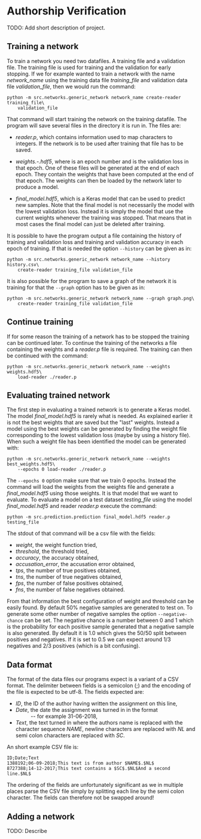 # Authorship Verification

TODO: Add short description of project.

## Training a network

To train a network you need two datafiles. A training file and a validation
file. The training file is used for training and the validation for early
stopping. If we for example wanted to train a network with the name
*network_name* using the training data file *training_file* and validation
data file *validation_file*, then we would run the command:

```
python -m src.networks.generic_network network_name create-reader training_file\
    validation_file
```

That command will start training the network on the training datafile. The
program will save several files in the directory it is run in. The files are:

 * *reader.p*, which contains information used to map characters to integers.
   If the network is to be used after training that file has to be saved.

 * *weights.<e>-<vl>.hdf5*, where <e> is an epoch number and <vl> is the
   validation loss in that epoch. One of these files will be generated at the
   end of each epoch. They contain the weights that have been computed at the
   end of that epoch. The weights can then be loaded by the network later to
   produce a model.

 * *final_model.hdf5*, which is a Keras model that can be used to predict new
   samples. Note that the final model is not necessarily the model with the
   lowest validation loss. Instead it is simply the model that use the current
   weights whenever the training was stopped. That means that in most cases the
   final model can just be deleted after training.

It is possible to have the program output a file containing the history of
training and validation loss and training and validation accuracy in each epoch
of training. If that is needed the option `--history` can be given as in:

```
python -m src.networks.generic_network network_name --history history.csv\
    create-reader training_file validation_file
```

It is also possible for the program to save a graph of the network it is
training for that the `--graph` option has to be given as in:

```
python -m src.networks.generic_network network_name --graph graph.png\
    create-reader training_file validation_file
```

## Continue training

If for some reason the training of a network has to be stopped the training can
be continued later. To continue the training of the networks a file containing
the weights and a *reader.p* file is required. The training can then be
continued with the command:

```
python -m src.networks.generic_network network_name --weights weights.hdf5\
    load-reader ./reader.p
```

## Evaluating trained network

The first step in evaluating a trained network is to generate a Keras model.
The model *final_model.hdf5* is rarely what is needed. As explained earlier it
is not the best weights that are saved but the "last" weights. Instead a model
using the best weights can be generated by finding the weight file corresponding
to the lowest validation loss (maybe by using a history file). When such a
weight file has been identified the model can be generated with:

```
python -m src.networks.generic_network network_name --weights best_weights.hdf5\
    --epochs 0 load-reader ./reader.p
```

The `--epochs 0` option make sure that we train 0 epochs. Instead the command
will load the weights from the weights file and generate a *final_model.hdf5*
using those weights. It is that model that we want to evaluate. To evaluate a
model on a test dataset *testing_file* using the model *final_model.hdf5* and
reader *reader.p* execute the command:

```
python -m src.prediction.prediction final_model.hdf5 reader.p testing_file
```

The stdout of that command will be a csv file with the fields:

 * *weight*, the weight function tried,
 * *threshold*, the threshold tried,
 * *accuracy*, the accuracy obtained,
 * *accusation_error*, the accusation error obtained,
 * *tps*, the number of true positives obtained,
 * *tns*, the number of true negatives obtained,
 * *fps*, the number of false positives obtained,
 * *fns*, the number of false negatives obtained.

From that information the best configuration of weight and threshold can be
easily found. By default 50% negative samples are generated to test on. To
generate some other number of negative samples the option `--negative-chance`
can be set. The negative chance is a number between 0 and 1 which is the
probability for each positive sample generated that a negative sample is also
generated. By default it is 1.0 which gives the 50/50 split between positives
and negatives. If it is set to 0.5 we can expect around 1/3 negatives and 2/3
positives (which is a bit confusing).

## Data format

The format of the data files our programs expect is a variant of a CSV format.
The delimiter between fields is a semicolon (;) and the encoding of the file is
expected to be utf-8. The fields expected are:

 * *ID*, the ID of the author having written the assignment on this line,
 * *Date*, the date the assignment was turned in in the format <dd>-<mm>-<yyyy>
   for example 31-06-2018,
 * *Text*, the text turned in where the authors name is replaced with the
   character sequence $NAME$, newline characters are replaced with $NL$ and
   semi colon characters are replaced with $SC$.

An short example CSV file is:

```
ID;Date;Text
1388192;06-09-2018;This text is from author $NAME$.$NL$
8727388;14-12-2017;This text contains a $SC$.$NL$And a second line.$NL$
```

The ordering of the fields are unfortunately significant as we in multiple
places parse the CSV file simply by splitting each line by the semi colon
character. The fields can therefore not be swapped around!

## Adding a network

TODO: Describe
